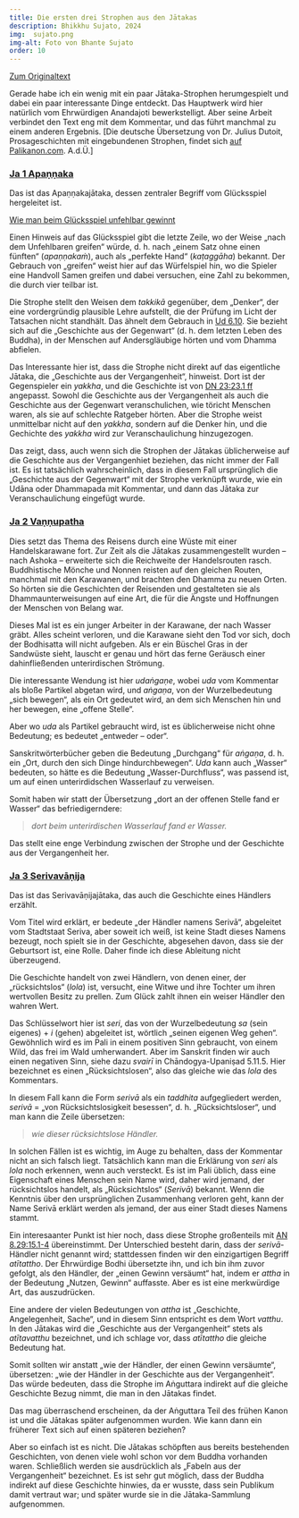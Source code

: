 ```yaml
---
title: Die ersten drei Strophen aus den Jātakas
description: Bhikkhu Sujato, 2024
img:  sujato.png
img-alt: Foto von Bhante Sujato
order: 10
---
```


[Zum Originaltext](https://discourse.suttacentral.net/t/the-first-three-jataka-verses/35681)

Gerade habe ich ein wenig mit ein paar Jātaka-Strophen herumgespielt und dabei ein paar interessante Dinge entdeckt. Das Hauptwerk wird hier natürlich vom Ehrwürdigen Anandajoti bewerkstelligt. Aber seine Arbeit verbindet den Text eng mit dem Kommentar, und das führt manchmal zu einem anderen Ergebnis. [Die deutsche Übersetzung von Dr. Julius Dutoit, Prosageschichten mit eingebundenen Strophen, findet sich [auf Palikanon.com](https://palikanon.com/khuddaka/jataka/j00.htm). A.d.Ü.]

### [Ja 1 Apaṇṇaka](#/sutta/ja1/de/sabbamitta)

Das ist das Apaṇṇakajātaka, dessen zentraler Begriff vom Glücksspiel hergeleitet ist.

[Wie man beim Glücksspiel unfehlbar gewinnt](#/wiki/buddhismuskunde/unfehlbar)

Einen Hinweis auf das Glücksspiel gibt die letzte Zeile, wo der Weise „nach dem Unfehlbaren greifen“ würde, d.  h. nach „einem Satz ohne einen fünften“ (*apaṇṇakaṁ*), auch als „perfekte Hand“ (*kaṭaggāha*) bekannt. Der Gebrauch von „greifen“ weist hier auf das Würfelspiel hin, wo die Spieler eine Handvoll Samen greifen und dabei versuchen, eine Zahl zu bekommen, die durch vier teilbar ist. 

Die Strophe stellt den Weisen dem *takkikā* gegenüber, dem „Denker“, der eine vordergründig plausible Lehre aufstellt, die der Prüfung im Licht der Tatsachen nicht standhält. Das ähnelt dem Gebrauch in [Ud 6.10](#/sutta/ud6.10/de/sabbamitta). Sie bezieht sich auf die „Geschichte aus der Gegenwart“ (d. h. dem letzten Leben des Buddha), in der Menschen auf Andersgläubige hörten und vom Dhamma abfielen. 

Das Interessante hier ist, dass die Strophe nicht direkt auf das eigentliche Jātaka, die „Geschichte aus der Vergangenheit“, hinweist. Dort ist der Gegenspieler ein *yakkha*, und die Geschichte ist von [DN 23:23.1 ff](#/sutta/dn23:23.1/de/sabbamitta) angepasst. Sowohl die Geschichte aus der Vergangenheit als auch die Geschichte aus der Gegenwart veranschulichen, wie töricht Menschen waren, als sie auf schlechte Ratgeber hörten. Aber die Strophe weist unmittelbar nicht auf den *yakkha*, sondern auf die Denker hin, und die Gechichte des *yakkha* wird zur Veranschaulichung hinzugezogen. 

Das zeigt, dass, auch wenn sich die Strophen der Jātakas üblicherweise auf die Geschichte aus der Vergangenhiet beziehen, das nicht immer der Fall ist. Es ist tatsächlich wahrscheinlich, dass in diesem Fall ursprünglich die „Geschichte aus der Gegenwart“ mit der Strophe verknüpft wurde, wie ein Udāna oder Dhammapada mit Kommentar, und dann das Jātaka zur Veranschaulichung eingefügt wurde. 

### [Ja 2 Vaṇṇupatha](#/sutta/ja2/de/sabbamitta)

Dies setzt das Thema des Reisens durch eine Wüste mit einer Handelskarawane fort. Zur Zeit als die Jātakas zusammengestellt wurden – nach Ashoka – erweiterte sich die Reichweite der Handelsrouten rasch. Buddhistische Mönche und Nonnen reisten auf den gleichen Routen, manchmal mit den Karawanen, und brachten den Dhamma zu neuen Orten. So hörten sie die Geschichten der Reisenden und gestalteten sie als Dhammaunterweisungen auf eine Art, die für die Ängste und Hoffnungen der Menschen von Belang war. 

Dieses Mal ist es ein junger Arbeiter in der Karawane, der nach Wasser gräbt. Alles scheint verloren, und die Karawane sieht den Tod vor sich, doch der Bodhisatta will nicht aufgeben. Als er ein Büschel Gras in der Sandwüste sieht, lauscht er genau und hört das ferne Geräusch einer dahinfließenden unterirdischen Strömung. 

Die interessante Wendung ist hier *udaṅgaṇe*, wobei *uda* vom Kommentar als bloße Partikel abgetan wird, und *aṅgaṇa*, von der Wurzelbedeutung „sich bewegen“, als ein Ort gedeutet wird, an dem sich Menschen hin und her bewegen, eine „offene Stelle“. 

Aber wo *uda* als Partikel gebraucht wird, ist es üblicherweise nicht ohne Bedeutung; es bedeutet „entweder – oder“. 

Sanskritwörterbücher geben die Bedeutung „Durchgang“ für *aṅgaṇa*, d. h. ein „Ort, durch den sich Dinge  hindurchbewegen“. *Uda* kann auch „Wasser“ bedeuten, so hätte es die Bedeutung „Wasser-Durchfluss“, was passend ist, um auf einen unterirdidschen Wasserlauf zu verweisen. 

Somit haben wir statt der Übersetzung „dort an der offenen Stelle fand er Wasser“ das befriedigerndere: 

>*dort beim unterirdischen Wasserlauf fand er Wasser.*

Das stellt eine enge Verbindung zwischen der Strophe und der Geschichte aus der Vergangenheit her. 

### [Ja 3 Serivavāṇija](#/sutta/ja3/de/sabbamitta)

Das ist das Serivavāṇijajātaka, das auch die Geschichte eines Händlers erzählt. 

Vom Titel wird erklärt, er bedeute „der Händler namens Serivā“, abgeleitet vom Stadtstaat Seriva, aber soweit ich weiß, ist keine Stadt dieses Namens bezeugt, noch spielt sie in der Geschichte, abgesehen davon, dass sie der Geburtsort ist, eine Rolle. Daher finde ich diese Ableitung nicht überzeugend. 

Die Geschichte handelt von zwei Händlern, von denen einer, der „rücksichtslos“ (*lola*) ist, versucht, eine Witwe und ihre Tochter um ihren wertvollen Besitz zu prellen. Zum Glück zahlt ihnen ein weiser Händler den wahren Wert. 

Das Schlüsselwort hier ist *seri*, das von der Wurzelbedeutung *sa* (sein eigenes) + *i* (gehen) abgeleitet ist, wörtlich „seinen eigenen Weg gehen“. Gewöhnlich wird es im Pali in einem positiven Sinn gebraucht, von einem Wild, das frei im Wald umherwandert. Aber im Sanskrit finden wir auch einen negativen Sinn, siehe dazu *svairī* in Chāndogya-Upaniṣad 5.11.5. Hier bezeichnet es einen „Rücksichtslosen“, also das gleiche wie das *lola* des Kommentars. 

In diesem Fall kann die Form *serivā* als ein *taddhita* aufgegliedert werden, *serivā* = „von Rücksichtslosigkeit besessen“, d. h. „Rücksichtsloser“, und man kann die Zeile übersetzen: 

>*wie dieser rücksichtslose Händler.*

In solchen Fällen ist es wichtig, im Auge zu behalten, dass der Kommentar nicht an sich falsch liegt. Tatsächlich kann man die Erklärung von *seri* als *lola* noch erkennen, wenn auch versteckt. Es ist im Pali üblich, dass eine Eigenschaft eines Menschen sein Name wird, daher wird jemand, der rücksichtslos handelt, als „Rücksichtslos“ (*Serivā*) bekannt. Wenn die Kenntnis über den ursprünglichen Zusammenhang verloren geht, kann der Name Serivā erklärt werden als jemand, der aus einer Stadt dieses Namens stammt. 

Ein interesaanter Punkt ist hier noch, dass diese Strophe großenteils mit [AN 8.29:15.1-4](#/sutta/an8.29:15.1/de/sabbamitta) übereinstimmt. Der Unterschied besteht darin, dass der *serivā*-Händler nicht genannt wird; stattdessen finden wir den einzigartigen Begriff *atītattho*. Der Ehrwürdige Bodhi übersetzte ihn, und ich bin ihm zuvor gefolgt, als den Händler, der „einen Gewinn versäumt“ hat, indem er *attha* in der Bedeutung „Nutzen, Gewinn“ auffasste. Aber es ist eine merkwürdige Art, das auszudrücken. 

Eine andere der vielen Bedeutungen von *attha* ist „Geschichte, Angelegenheit, Sache“, und in diesem Sinn entspricht es dem Wort *vatthu*. In den Jātakas wird die „Geschichte aus der Vergangenheit“ stets als *atītavatthu* bezeichnet, und ich schlage vor, dass *atītattho* die gleiche Bedeutung hat. 

Somit sollten wir anstatt „wie der Händler, der einen Gewinn versäumte“, übersetzen: „wie der Händler in der Geschichte aus der Vergangenheit“. Das würde bedeuten, dass die Strophe im Aṅguttara indirekt auf die gleiche Geschichte Bezug nimmt, die  man in den Jātakas findet. 

Das mag überraschend erscheinen, da der Aṅguttara Teil des frühen Kanon ist und die Jātakas später aufgenommen wurden. Wie kann dann ein früherer Text sich auf einen späteren beziehen? 

Aber so einfach ist es nicht. Die Jātakas schöpften aus bereits bestehenden Geschichten, von denen viele wohl schon vor dem Buddha vorhanden waren. Schließlich werden sie ausdrücklich als „Fabeln aus der Vergangenheit“ bezeichnet. Es ist sehr gut möglich, dass der Buddha indirekt auf diese Geschichte hinwies, da er wusste, dass sein Publikum damit vertraut war; und später wurde sie in die Jātaka-Sammlung aufgenommen. 